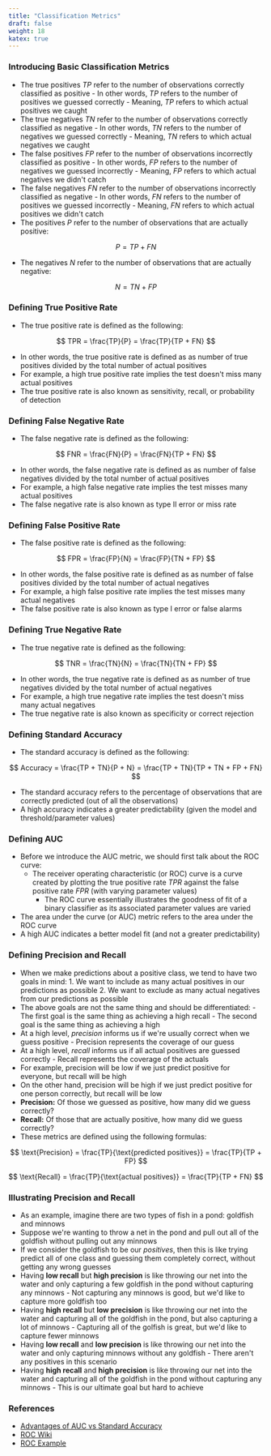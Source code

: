 ```yaml
---
title: "Classification Metrics"
draft: false
weight: 18
katex: true
---
```


### Introducing Basic Classification Metrics 
- The true positives $TP$ refer to the number of observations correctly classified as positive
        - In other words, $TP$ refers to the number of positives we guessed correctly
        - Meaning, $TP$ refers to which actual positives we caught
- The true negatives $TN$ refer to the number of observations correctly classified as negative
        - In other words, $TN$ refers to the number of negatives we guessed correctly
        - Meaning, $TN$ refers to which actual negatives we caught
- The false positives $FP$ refer to the number of observations incorrectly classified as positive
        - In other words, $FP$ refers to the number of negatives we guessed incorrectly
        - Meaning, $FP$ refers to which actual negatives we didn't catch
- The false negatives $FN$ refer to the number of observations incorrectly classified as negative
        - In other words, $FN$ refers to the number of positives we guessed incorrectly
        - Meaning, $FN$ refers to which actual positives we didn't catch
- The positives $P$ refer to the number of observations that are actually positive:

$$
P = TP + FN
$$

- The negatives $N$ refer to the number of observations that are actually negative:

$$
N = TN + FP
$$

### Defining True Positive Rate
- The true positive rate is defined as the following:

$$
TPR = \frac{TP}{P} = \frac{TP}{TP + FN}
$$

- In other words, the true positive rate is defined as as number of true positives divided by the total number of actual positives
- For example, a high true positive rate implies the test doesn't miss many actual positives
- The true positive rate is also known as sensitivity, recall, or probability of detection

### Defining False Negative Rate
- The false negative rate is defined as the following:

$$
FNR = \frac{FN}{P} = \frac{FN}{TP + FN}
$$

- In other words, the false negative rate is defined as as number of false negatives divided by the total number of actual positives
- For example, a high false negative rate implies the test misses many actual positives
- The false negative rate is also known as type II error or miss rate

### Defining False Positive Rate
- The false positive rate is defined as the following:

$$
FPR = \frac{FP}{N} = \frac{FP}{TN + FP}
$$

- In other words, the false positive rate is defined as as number of false positives divided by the total number of actual negatives
- For example, a high false positive rate implies the test misses many actual negatives
- The false positive rate is also known as type I error or false alarms

### Defining True Negative Rate
- The true negative rate is defined as the following:

$$
TNR = \frac{TN}{N} = \frac{TN}{TN + FP}
$$

- In other words, the true negative rate is defined as as number of true negatives divided by the total number of actual negatives
- For example, a high true negative rate implies the test doesn't miss many actual negatives
- The true negative rate is also known as specificity or correct rejection

### Defining Standard Accuracy
- The standard accuracy is defined as the following:

$$
Accuracy = \frac{TP + TN}{P + N} = \frac{TP + TN}{TP + TN + FP + FN}
$$

- The standard accuracy refers to the percentage of observations that are correctly predicted (out of all the observations)
- A high accuracy indicates a greater predictability (given the model and threshold/parameter values)

### Defining AUC
- Before we introduce the AUC metric, we should first talk about the ROC curve:
	- The receiver operating characteristic (or ROC) curve is a curve created by plotting the true positive rate $TPR$ against the false positive rate $FPR$ (with varying parameter values)
        - The ROC curve essentially illustrates the goodness of fit of a binary classifier as its associated parameter values are varied
- The area under the curve (or AUC) metric refers to the area under the ROC curve
- A high AUC indicates a better model fit (and not a greater predictability)

### Defining Precision and Recall
- When we make predictions about a positive class, we tend to have two goals in mind:
        1. We want to include as many actual positives in our predictions as possible
        2. We want to exclude as many actual negatives from our predictions as possible
- The above goals are not the same thing and should be differentiated:
        - The first goal is the same thing as achieving a high recall
        - The second goal is the same thing as achieving a high
- At a high level, *precision* informs us if we're usually correct when we guess positive
        - Precision represents the coverage of our guess
- At a high level, *recall* informs us if all actual positives are guessed correctly
        - Recall represents the coverage of the actuals
- For example, precision will be low if we just predict positive for everyone, but recall will be high
- On the other hand, precision will be high if we just predict positive for one person correctly, but recall will be low
- **Precision:** Of those we guessed as positive, how many did we guess correctly?
- **Recall:** Of those that are actually positive, how many did we guess correctly?
- These metrics are defined using the following formulas:

$$
\text{Precision} = \frac{TP}{\text{predicted positives}} = \frac{TP}{TP + FP}
$$

$$
\text{Recall} = \frac{TP}{\text{actual positives}} = \frac{TP}{TP + FN}
$$

### Illustrating Precision and Recall
- As an example, imagine there are two types of fish in a pond: goldfish and minnows
- Suppose we're wanting to throw a net in the pond and pull out all of the goldfish without pulling out any minnows
- If we consider the goldfish to be our *positives*, then this is like trying predict all of one class and guessing them completely correct, without getting any wrong guesses
- Having **low recall** but **high precision** is like throwing our net into the water and only capturing a few goldfish in the pond without capturing any minnows
        - Not capturing any minnows is good, but we'd like to capture more goldfish too
- Having **high recall** but **low precision** is like throwing our net into the water and capturing all of the goldfish in the pond, but also capturing a lot of minnows
        - Capturing all of the golfish is great, but we'd like to capture fewer minnows
- Having **low recall** and **low precision** is like throwing our net into the water and only capturing minnows without any goldfish
        - There aren't any positives in this scenario
- Having **high recall** and **high precision** is like throwing our net into the water and capturing all of the goldfish in the pond without capturing any minnows
        - This is our ultimate goal but hard to achieve

### References
- [Advantages of AUC vs Standard Accuracy](https://datascience.stackexchange.com/questions/806/advantages-of-auc-vs-standard-accuracy)
- [ROC Wiki](https://en.wikipedia.org/wiki/Receiver_operating_characteristic)
- [ROC Example](http://gim.unmc.edu/dxtests/roc2.htm)
